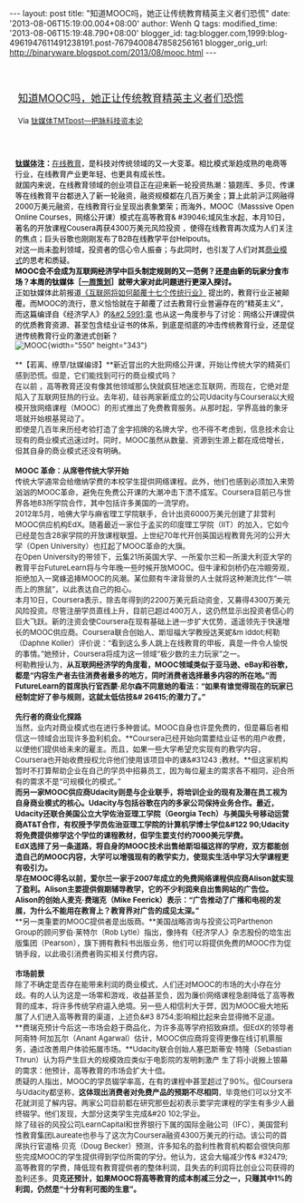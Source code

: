 --- layout: post title: "知道MOOC吗，她正让传统教育精英主义者们恐慌"
date: '2013-08-06T15:19:00.004+08:00' author: Wenh Q tags:
modified\_time: '2013-08-06T15:19:48.790+08:00' blogger\_id:
tag:blogger.com,1999:blog-4961947611491238191.post-7679400847858256161
blogger\_orig\_url: http://binaryware.blogspot.com/2013/08/mooc.html ---
<div style="margin: 10px; padding: 5px;">

<div style="font-size: 18px;">

[\
知道MOOC吗，她正让传统教育精英主义者们恐慌](http://www.tmtpost.com/53299.html)

</div>

<div style="font-size: 13px;">

Via [钛媒体TMTpost—把脉科技资本论](http://www.tmtpost.com/)

</div>

</div>

<div style="font-size: 13px; padding: 15px 0 10px 10px;">

<span
style="color: black;">**[钛媒体](http://www.tmtpost.com/ "钛媒体")注：**[在线教育](http://www.tmtpost.com/tag/%E5%9C%A8%E7%BA%BF%E6%95%99%E8%82%B2 "查看 在线教育 中的全部文章")，是科技对传统领域的又一大变革。相比模式渐趋成熟的电商等行业，在线教育产业更年轻、也更具有成长性。 </span>\
<span
style="color: black;">就国内来说，在线教育领域的创业项目正在迎来新一轮投资热潮：猿题库、多贝、传课等在线教育平台都进入了新一轮融资，融资规模都在几百万美金；算上此前沪江网融得2000万美元融资，在线教育行业呈现出表象繁荣；而海外，MOOC（Masssive
Open Online Courses，网络公开课）模式在高等教育&
\#39046;域风生水起，本月10日，著名的开放课程Cousera再获4300万美元风险投资
，使得在线教育再次成为人们关注的焦点；巨头谷歌也刚刚发布了B2B在线教学平台Helpouts。</span>\
<span
style="color: black;">对这一尚未盈利领域，投资者的信心令人振奋；与此同时，也引发了人们对其[商业模式](http://www.tmtpost.com/tag/structure-of-business "查看 商业模式 中的全部文章")的思考和质疑。</span>\
<span
style="color: black;">**MOOC会不会成为互联网经济学中巨头制定规则的又一范例？还是由新的玩家分食市场？本周的钛媒体［[一周策划](http://www.tmtpost.com/tag/%E4%B8%80%E5%91%A8%E7%AD%96%E5%88%92 "查看 一周策划 中的全部文章")］就带大家对此问题进行更深入探讨。**</span>\
<span style="color: black;">正如钛媒体此前报道<span
style="color: black;">[《互联网将如何颠覆十七个传统行业》](http://www.tmtpost.com/47058.html/2) </span>提出的，教育行业正被颠覆。而MOOC的流行，意义恰恰就在于颠覆了过去教育行业普遍存在的“精英主义”，而这篇编译自《经济学人》的<span
style="color: black;">[&\#2
5991;章](http://www.economist.com/news/business/21582001-army-new-online-courses-scaring-wits-out-traditional-universities-can-they) </span>也从这一角度参与了讨论：网络公开课提供的优质教育资源、甚至包含结业证书的体系，到底是彻底的冲击传统教育行业，还是促进传统教育行业的激进式创新？</span>\
![](http://www.tmtpost.com/wp-content/uploads/2013/08/137540704167.jpg "MOOC"){width="550"
height="343"}\
\
**【若离、缭草/钛媒编译】**新近冒出的大批网络公开课，开始让传统大学的精英们感到恐慌。但是，它们能找到可行的商业模式吗？\
在以前
，高等教育还没有像其他领域那么快就疯狂地迷恋互联网，而现在，它绝对是陷入了互联网狂热的行业。去年初，硅谷两家新成立的公司Udacity与Coursera以大规模开放网络课程（MOOC）的形式推出了免费教育服务。从那时起，学界高耸的象牙塔就开始根基晃动了。\
即使是几百年来历经考验打造了金字招牌的名牌大学，也不得不考虑到，信息技术会让现有的商业模式迅速过时。同时，MOOC虽然从数量、资源到生源上都在成倍增长，但其自身的商业模式还没有明确。\
\
**MOOC 革命：从席卷传统大学开始**\
传统大学通常会给缴纳学费的本校学生提供网络课程。此外，他们也感到必须加入来势汹汹的MOOC革命，避免在免费公开课的大潮冲击下溃不成军。Coursera目前已与世界各地83所学院合作，其中包括许多美国的一流学府。\
2012年5月，哈佛大学与麻省理工学院联手，合计出资6000万美元创建了非营利MOOC供应机构EdX。随着最近一家位于孟买的印度理工学院（IIT）的加入，它如今已经是包含28家学院的开放课程联盟。上世纪70年代开创英国远程教育先河的公开大学（Open
University）也扛起了MOOC革命的大旗。\
在Open
University的带领下，云集21所英国大学、一所爱尔兰和一所澳大利亚大学的教育平台FutureLearn将与今年晚一些时候开放MOOC。但牛津和剑桥仍在冷眼旁观，拒绝加入一窝蜂追捧MOOC的风潮。某位颇有牛津背景的人士就将这种潮流比作“一哄而上的旅鼠”，以此表达自己的担心。\
本月10日，Coursera表示，除去年得到的2200万美元启动资金，又募得4300万美元风险投资。尽管注册学员直线上升，目前已超过400万人，这仍然显示出投资者信心的巨大飞跃。新的注资会使Coursera在现有基础上进一步扩大优势，遥遥领先于快速增长的MOOC供应商。Coursera联合创始人、斯坦福大学教授达芙妮&m
iddot;柯勒（Daphne
Koller）评价说：“看到这么多人跳上在线教育的甲板，真是一件令人愉悦的事情。”她预计，Coursera将成为这一领域“极少数的主力玩家”之一。\
柯勒教授认为，**从互联网经济学的角度看，MOOC领域类似于亚马逊、eBay和谷歌，都是“内容生产者去往消费者最多的地方，同时消费者选择最多内容的所在地。”**而FutureLearn的首席执行官西蒙·尼尔森不同意她的看法：**“如果有谁觉得现在的玩家已经制定好了参与规则，这就太低估技&\#
26415;的潜力了。”**\
\
**先行者的商业化探路**\
当然，业内对商业模式也在进行多种尝试。MOOC自身也许是免费的，但是幕后者相信这一领域会出现许多盈利机会。**Coursera已经开始向需要结业证书的用户收费，以便他们提供给未来的雇主。而且，如果一些大学希望充实现有的教学内容，Coursera也开始收费授权允许他们使用该项目中的课&\#31243
;教材。**但这家机构暂时不打算帮助企业在自己的学员中招募员工，因为每位雇主的需求各不相同，迎合所有的需求不是“可规模化的模式。”\
**而另一家MOOC供应商Udacity则是与企业联手，将培训企业的现有及潜在员工视为自身商业模式的核心。**Udacity与包括谷歌在内的多家公司保持业务合作。最近，Udacity还联合美国公立大学佐治亚理工学院（Georgia
Tech）与美国头号移动运营商AT&T合作，有权授予学员佐治亚理工学院的计算机学博士学位&\#122
90;Udacity将免费提供修学这个学位的课程教材，但学生要支付约7000美元学费。\
EdX选择了另一条道路，**将自身的MOOC技术出售给斯坦福这样的学府**，双方都能创造自己的MOOC内容，大学可以增强现有的教学实力，使现实生活中学习大学课程更有吸引力。\
早在MOOC得名以前，爱尔兰一家于2007年成立的免费网络课程供应商Alison就实现了盈利。Alison主要提供假期辅导教学，它的不少利润来自出售网站的广告位。Alison的创始人麦克·费瑞克（Mike
Feerick）表示：**“广告推动了广播和电视的发展，为什么不能用在教育上？教育界对广告的成见太深。”**\
**另一类重要的MOOC提供者是出版商。**美国战略咨询与投资公司Parthenon
Group的顾问罗伯·莱特尔（Rob
Lytle）指出，像持有《经济学人》杂志股份的培生出版集团（Pearson），旗下拥有教科书出版业务，他们可以将提供免费的MOOC作为促销手段，以此吸引消费者购买相关付费内容。\
\
**市场前景**\
除了不确定是否存在能带来利润的商业模式，人们还对MOOC的市场的大小存在分歧。有的人认为这是一场零和游戏，收益甚至负，因为廉价网络课程急剧降低了高等教育的成本，将许多传统学府逼入绝境。另一些人相信利大于弊，因为MOOC极大地拓展了人们进入高等教育的渠道，上述负&\#3
8754;影响相比起来会显得微不足道。\
**费瑞克预计今后这一市场会趋于商品化，为许多高等学府招致麻烦。但EdX的领导者阿南特·阿加瓦尔（Anant
Agarwal）估计，MOOC供应商将变得更像在线订机票服务，通过改善用户体验拓展市场。**Udacity联合创始人塞巴斯蒂安·特隆（Sebastian
Thrun）认为将产生巨大的规模效应类似于电影院的发明刺激产
生了将小说搬上银幕的需求：他预计，高等教育的市场会扩大十倍。\
质疑的人指出，MOOC的学员辍学率高，在有的课程中甚至超过了90%。但Coursera与Udacity都坚称，**这体现出消费者对免费产品的预期不尽相同**，毕竟他们可以分文不花就浏览了解内容。两家公司目前都在研究那些起初表示要学完课程的学生有多少人最终辍学。他们发现，大部分这类学生完成&\#20
102;学业。\
除了硅谷的风投公司LearnCapital和世界银行下属的国际金融公司（IFC），美国营利性教育集团Laureate也参与了这次为Coursera融资4300万美元的行动。该公司的首席执行官道格·贝克（Doug
Becker）预测，许多知名的盈利性教育机构都会很快向那些完成MOOC的学生提供得到学位所需的学分。他认为，这会大幅减少传&
\#32479;高等教育的学费，降低现有教育提供者的整体利润，且失去的利润将比创业公司获得的盈利还多。**贝克还预计，如果MOOC将高等教育的成本削减三分之一，只赚其中1%的利润，仍然是“十分有利可图的生意”。**

</div>
